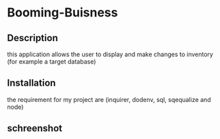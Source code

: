 # Booming-Buisness

## Description

this application allows the user to display and make changes to inventory 
(for example a target database)

## Installation
the requirement for my project are
(inquirer, dodenv, sql, sqequalize and node)

## schreenshot